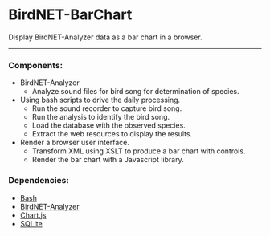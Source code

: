 # BirdNET-BarChart

Display BirdNET-Analyzer data as a bar chart in a browser.

---

### Components:

* BirdNET-Analyzer
	* Analyze sound files for bird song for determination of species.
* Using bash scripts to drive the daily processing.
	* Run the sound recorder to capture bird song.
	* Run the analysis to identify the bird song.
	* Load the database with the observed species.
	* Extract the web resources to display the results.
* Render a browser user interface.
	* Transform XML using XSLT to produce a bar chart with controls.
	* Render the bar chart with a Javascript library.

### Dependencies:

* [Bash](https://en.wikipedia.org/wiki/Bash_(Unix_shell))
* [BirdNET-Analyzer](https://github.com/kahst/BirdNET-Analyzer)
* [Chart.js](https://www.chartjs.org)
* [SQLite](https://sqlite.org/)
